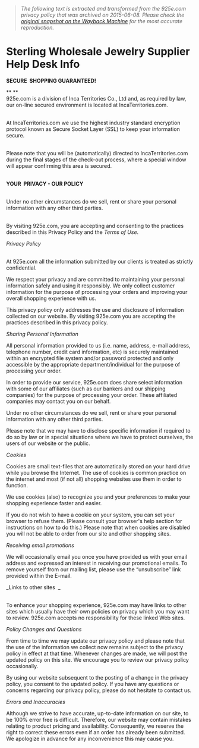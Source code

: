 > *The following text is extracted and transformed from the 925e.com privacy policy that was archived on 2015-06-08. Please check the [original snapshot on the Wayback Machine](https://web.archive.org/web/20150608014448id_/http%3A//www.925e.com/help-desk-info.php%3FTopicNum%3D218) for the most accurate reproduction.*

# Sterling Wholesale Jewelry Supplier Help Desk Info

**SECURE  SHOPPING GUARANTEED!**

** **  
925e.com is a division of Inca Territories Co., Ltd and, as required by law, our on-line secured environment is located at IncaTerritories.com.

   
At IncaTerritories.com we use the highest industry standard encryption protocol known as Secure Socket Layer (SSL) to keep your information secure.

   
Please note that you will be (automatically) directed to IncaTerritories.com during the final stages of the check-out process, where a special window will appear confirming this area is secured.

   
**YOUR  PRIVACY - OUR POLICY**

   
Under no other circumstances do we sell, rent or share your personal information with any other third parties.

   
By visiting 925e.com, you are accepting and consenting to the practices described in this Privacy Policy and the _Terms of Use_.

_Privacy Policy_

   
At 925e.com all the information submitted by our clients is treated as strictly confidential.

We respect your privacy and are committed to maintaining your personal information safely and using it responsibly. We only collect customer information for the purpose of processing your orders and improving your overall shopping experience with us.

This privacy policy only addresses the use and disclosure of information collected on our website. By visiting 925e.com you are accepting the practices described in this privacy policy.

_Sharing Personal Information_

All personal information provided to us (i.e. name, address, e-mail address, telephone number, credit card information, etc) is securely maintained within an encrypted file system and/or password protected and only accessible by the appropriate department/individual for the purpose of processing your order.

In order to provide our service, 925e.com does share select information with some of our affiliates (such as our bankers and our shipping companies) for the purpose of processing your order. These affiliated companies may contact you on our behalf.

Under no other circumstances do we sell, rent or share your personal information with any other third parties.

Please note that we may have to disclose specific information if required to do so by law or in special situations where we have to protect ourselves, the users of our website or the public.

_Cookies_

Cookies are small text-files that are automatically stored on your hard drive while you browse the Internet. The use of cookies is common practice on the internet and most (if not all) shopping websites use them in order to function.

We use cookies (also) to recognize you and your preferences to make your shopping experience faster and easier.

If you do not wish to have a cookie on your system, you can set your browser to refuse them. (Please consult your browser's help section for instructions on how to do this.) Please note that when cookies are disabled you will not be able to order from our site and other shopping sites.

_Receiving email promotions_

We will occasionally email you once you have provided us with your email address and expressed an interest in receiving our promotional emails. To remove yourself from our mailing list, please use the “unsubscribe” link provided within the E-mail.

_Links to other sites  _

   
To enhance your shopping experience, 925e.com may have links to other sites which usually have their own policies on privacy which you may want to review. 925e.com accepts no responsibility for these linked Web sites.

_Policy Changes and Questions_

From time to time we may update our privacy policy and please note that the use of the information we collect now remains subject to the privacy policy in effect at that time. Whenever changes are made, we will post the updated policy on this site. We encourage you to review our privacy policy occasionally.

By using our website subsequent to the posting of a change in the privacy policy, you consent to the updated policy. If you have any questions or concerns regarding our privacy policy, please do not hesitate to contact us.

_Errors and Inaccuracies_

Although we strive to have accurate, up-to-date information on our site, to be 100% error free is difficult. Therefore, our website may contain mistakes relating to product pricing and availability. Consequently, we reserve the right to correct these errors even if an order has already been submitted. We apologize in advance for any inconvenience this may cause you.
